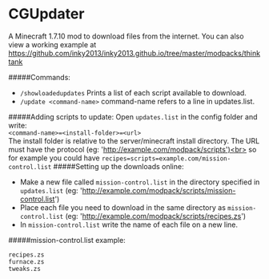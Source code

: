 # CGUpdater

A Minecraft 1.7.10 mod to download files from the internet.
You can also view a working example at https://github.com/inky2013/inky2013.github.io/tree/master/modpacks/thinktank

#####Commands:
- ```/showloadedupdates``` Prints a list of each script available to download.
- ```/update <command-name>``` command-name refers to a line in updates.list.

#####Adding scripts to update:
Open ```updates.list``` in the config folder and write:<br/>
<code>&lt;command-name&gt;=&lt;install-folder&gt;=&lt;url&gt;</code><br/>
The install folder is relative to the server/minecraft install directory.
The URL must have the protocol (eg: 'http://example.com/modpack/scripts')<br>
so for example you could have <code>recipes=scripts=example.com/mission-control.list</code>
#####Setting up the downloads online:
- Make a new file called <code>mission-control.list</code> in the directory specified in <code>updates.list</code> (eg: 'http://example.com/modpack/scripts/mission-control.list')
- Place each file you need to download in the same directory as <code>mission-control.list</code> (eg: 'http://example.com/modpack/scripts/recipes.zs')
- In <code>mission-control.list</code> write the name of each file on a new line.

#####mission-control.list example:
```
recipes.zs
furnace.zs
tweaks.zs
```

